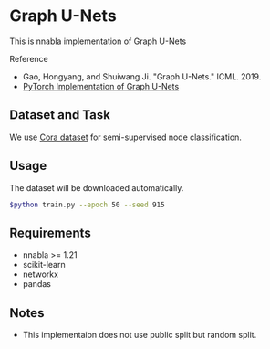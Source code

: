 # Graph U-Nets

This is nnabla implementation of Graph U-Nets

Reference
- Gao, Hongyang, and Shuiwang Ji. "Graph U-Nets." ICML. 2019.
- [PyTorch Implementation of Graph U-Nets](https://github.com/HongyangGao/Graph-U-Nets)

## Dataset and Task

We use [Cora dataset](https://relational.fit.cvut.cz/dataset/CORA) for semi-supervised node classification.

## Usage

The dataset will be downloaded automatically.

```sh
$python train.py --epoch 50 --seed 915
```

## Requirements

- nnabla >= 1.21
- scikit-learn
- networkx
- pandas

## Notes

- This implementaion does not use public split but random split.
